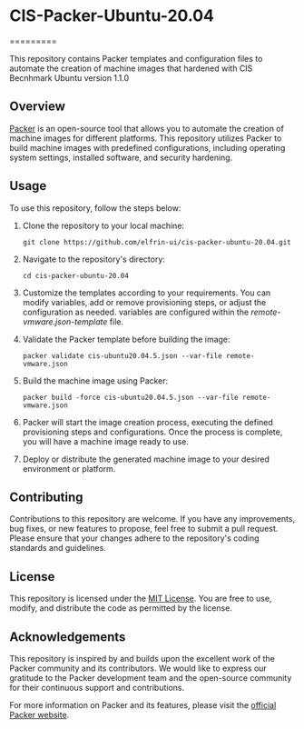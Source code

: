 # CIS-Packer-Ubuntu-20.04
=========

This repository contains Packer templates and configuration files to automate the creation of machine images that hardened with CIS Becnhmark Ubuntu version 1.1.0

## Overview

[Packer](https://www.packer.io/) is an open-source tool that allows you to automate the creation of machine images for different platforms. This repository utilizes Packer to build machine images with predefined configurations, including operating system settings, installed software, and security hardening.

## Usage

To use this repository, follow the steps below:

1. Clone the repository to your local machine:

   `git clone https://github.com/elfrin-ui/cis-packer-ubuntu-20.04.git`

2. Navigate to the repository's directory:

   `cd cis-packer-ubuntu-20.04`

3. Customize the templates according to your requirements. You can modify variables, add or remove provisioning steps, or adjust the configuration as needed. variables are configured within the *remote-vmware.json-template* file.

4. Validate the Packer template before building the image:

   `packer validate cis-ubuntu20.04.5.json --var-file remote-vmware.json`

5. Build the machine image using Packer:

   `packer build -force cis-ubuntu20.04.5.json --var-file remote-vmware.json`

6. Packer will start the image creation process, executing the defined provisioning steps and configurations. Once the process is complete, you will have a machine image ready to use.

7. Deploy or distribute the generated machine image to your desired environment or platform.

## Contributing

Contributions to this repository are welcome. If you have any improvements, bug fixes, or new features to propose, feel free to submit a pull request. Please ensure that your changes adhere to the repository's coding standards and guidelines.

## License

This repository is licensed under the [MIT License](https://chat.openai.com/c/LICENSE). You are free to use, modify, and distribute the code as permitted by the license.

## Acknowledgements

This repository is inspired by and builds upon the excellent work of the Packer community and its contributors. We would like to express our gratitude to the Packer development team and the open-source community for their continuous support and contributions.

For more information on Packer and its features, please visit the [official Packer website](https://www.packer.io/).
